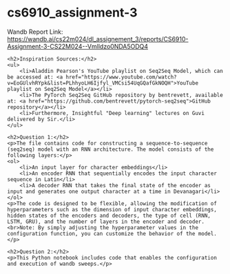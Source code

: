 <!DOCTYPE html>
<html>

<head>
    <title>cs6910_assignment-3</title>
</head>

<body>
    <h1>cs6910_assignment-3</h1>
    <p>Wandb Report Link: <a href="https://wandb.ai/cs22m024/dl_assignement_3/reports/CS6910-Assignment-3-CS22M024--Vmlldzo0NDA5ODQ4">https://wandb.ai/cs22m024/dl_assignement_3/reports/CS6910-Assignment-3-CS22M024--Vmlldzo0NDA5ODQ4</a></p>
    
    <h2>Inspiration Sources:</h2>
    <ul>
        <li>Aladdin Pearson's YouTube playlist on Seq2Seq Model, which can be accessed at: <a href="https://www.youtube.com/watch?v=EoGUlvhRYpk&list=PLhhyoLH6Ijfyl_VMCsi54UqGQafGkNOQH">YouTube playlist on Seq2Seq Model</a></li>
        <li>The PyTorch Seq2Seq GitHub repository by bentrevett, available at: <a href="https://github.com/bentrevett/pytorch-seq2seq">GitHub repository</a></li>
        <li>Furthermore, Insightful "Deep learning" lectures on Guvi delivered by Sir.</li>
    </ul>

    <h2>Question 1:</h2>
    <p>The file contains code for constructing a sequence-to-sequence (seq2seq) model with an RNN architecture. The model consists of the following layers:</p>
    <ol>
        <li>An input layer for character embeddings</li>
        <li>An encoder RNN that sequentially encodes the input character sequence in Latin</li>
        <li>A decoder RNN that takes the final state of the encoder as input and generates one output character at a time in Devanagari</li>
    </ol>
    <p>The code is designed to be flexible, allowing the modification of hyperparameters such as the dimension of input character embeddings, hidden states of the encoders and decoders, the type of cell (RNN, LSTM, GRU), and the number of layers in the encoder and decoder. <br>Note: By simply adjusting the hyperparameter values in the configuration function, you can customize the behavior of the model.</p>

    <h2>Question 2:</h2>
    <p>This Python notebook includes code that enables the configuration and execution of wandb sweeps.</p>
</body>

</html>
